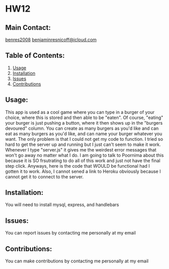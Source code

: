 # HW12

 ## Main Contact:
  [benres2008](https://github.com/benres2008)
  benjaminresnicoff@icloud.com

  ## Table of Contents:
  1. [Usage](#Usage)
  2. [Installation](#Installation)
  3. [Issues](#Issues)
  4. [Contributions](#Contributions)

  ## Usage: 
  This app is used as a cool game where you can type in a burger of your choice, where this is stored and then able to be "eaten". Of course, "eating" your burger is just pushing a button, where it then shows up in the "burgers devoured" column. You can create as many burgers as you'd like and can eat as many burgers as you'd like, and can name your burger whatever you want. The only problem is that I could not get my code to function. I tried so hard to get the server up and running but I just can't seem to make it work. Whenever I type "server.js" it gives me the weirdest error messages that won't go away no matter what I do. I am going to talk to Poornima about this because it is SO frsutrating to do all of this work and just not have the final step click. Anyways, here is the code that WOULD be functional had I gotten it to work. Also, I cannot sened a link to Heroku obviously because I cannot get it to connect to the server.

  ## Installation:
  You will need to install mysql, express, and handlebars

  ## Issues:
  You can report issues by contacting me personally at my email

  ## Contributions:
  You can make contributions by contacting me personally at my email